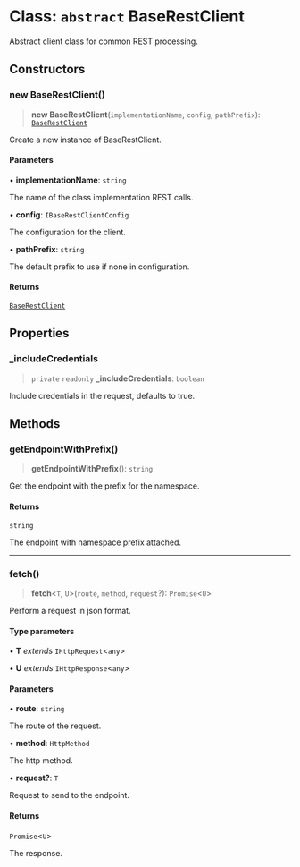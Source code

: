# Class: `abstract` BaseRestClient

Abstract client class for common REST processing.

## Constructors

### new BaseRestClient()

> **new BaseRestClient**(`implementationName`, `config`, `pathPrefix`): [`BaseRestClient`](BaseRestClient.md)

Create a new instance of BaseRestClient.

#### Parameters

• **implementationName**: `string`

The name of the class implementation REST calls.

• **config**: `IBaseRestClientConfig`

The configuration for the client.

• **pathPrefix**: `string`

The default prefix to use if none in configuration.

#### Returns

[`BaseRestClient`](BaseRestClient.md)

## Properties

### \_includeCredentials

> `private` `readonly` **\_includeCredentials**: `boolean`

Include credentials in the request, defaults to true.

## Methods

### getEndpointWithPrefix()

> **getEndpointWithPrefix**(): `string`

Get the endpoint with the prefix for the namespace.

#### Returns

`string`

The endpoint with namespace prefix attached.

***

### fetch()

> **fetch**\<`T`, `U`\>(`route`, `method`, `request`?): `Promise`\<`U`\>

Perform a request in json format.

#### Type parameters

• **T** *extends* `IHttpRequest`\<`any`\>

• **U** *extends* `IHttpResponse`\<`any`\>

#### Parameters

• **route**: `string`

The route of the request.

• **method**: `HttpMethod`

The http method.

• **request?**: `T`

Request to send to the endpoint.

#### Returns

`Promise`\<`U`\>

The response.
